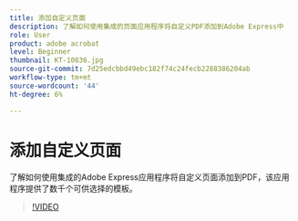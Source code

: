 ```yaml
---
title: 添加自定义页面
description: 了解如何使用集成的页面应用程序将自定义PDF添加到Adobe Express中
role: User
product: adobe acrobat
level: Beginner
thumbnail: KT-10836.jpg
source-git-commit: 7d25edcbbd49ebc182f74c24fecb2288386204ab
workflow-type: tm+mt
source-wordcount: '44'
ht-degree: 6%

---
```


# 添加自定义页面

了解如何使用集成的Adobe Express应用程序将自定义页面添加到PDF，该应用程序提供了数千个可供选择的模板。

>[!VIDEO](https://video.tv.adobe.com/v/347331?hidetitle=true)
